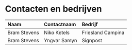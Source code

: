 # Contacten en bedrijven

| Naam | Contactnaam | Bedrijf |
| :--- | :--- | :--- |
| Bram Stevens | Niko Ketels | Friesland Campina |
| Bram Stevens | Yngvar Samyn | Signpost |
